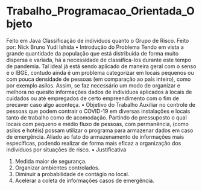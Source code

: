 # Trabalho_Programacao_Orientada_Objeto
 Feito em Java
Classificação de indivíduos quanto o Grupo de Risco.
Feito por: Nick Bruno Yudi Ishida
•	Introdução do Problema
Tendo em vista a grande quantidade da população que está distribuída de forma muito dispersa e variada, há a necessidade de classifica-los durante este tempo de pandemia. Tal ideal já está sendo aplicado de maneira geral com o senso e o IBGE, contudo ainda é um problema categorizar em locais pequenos ou com pouca densidade de pessoas (em comparação ao país inteiro), como por exemplo asilos. Assim, se faz necessário um modo de organizar e melhora no quesito informações dados de indivíduos aplicados à locais de cuidados ou até empregados de certo empreendimento com o fim de precaver caso algo aconteça.
•	Objetivo do Trabalho
Auxiliar no controle de pessoas que podem contrair o COVID-19 em diversas instalações e locais tanto de trabalho como de acomodação. Partindo do pressuposto o qual locais com pequeno e médio fluxo de pessoas, com permanência, (como asilos e hotéis) possam utilizar o programa para armazenar dados em caso de emergência.
Aliado ao fato do armazenamento de informações mais específicas, podendo realizar de forma mais eficaz a organização dos indivíduos por situações de risco.
•	Justificativa
1.	Medida maior de segurança.
2.	Organizar ambientes controlados.
3.	Diminuir a probabilidade de contágio no local.
4.	Acelerar a coleta de informações casos de emergência.
